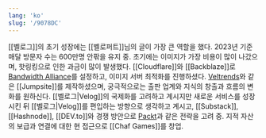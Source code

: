 ```yaml
---
lang: 'ko'
slug: '/9078DC'
---
```


[[벨로그]]의 초기 성장에는 [[벨로퍼트]]님의 글이 가장 큰 역할을 했다. 2023년 기준 매달 방문자 수는 600만명 안팎을 유지 중. 초기에는 이미지가 가장 비용이 많이 나갔으며, 핫링킹으로 인한 과금이 많이 발생했다. [[Cloudflare]]와 [[Backblaze]]로 [Bandwidth Alliance](https://www.cloudflare.com/bandwidth-alliance/)를 설정하고, 이미지 서버 최적화를 진행하셨다. [Veltrends](https://www.veltrends.com)와 같은 [[Jumpsite]]를 제작하셨으며, 궁극적으로는 출판 업계와 지식의 창출과 흐름의 변화를 원하신다. [[벨로그|Velog]]의 국제화를 고려하고 계시지만 새로운 서비스를 성장시킨 뒤 [[벨로그|Velog]]를 편입하는 방향으로 생각하고 계시고, [[Substack]], [[Hashnode]], [[DEV.to]]와 경쟁 방안으로 [Packt](https://www.packtpub.com/)과 같은 전략을 고려 중. 지적 자산의 보급과 연결에 대한 현 접근으로 [[Chaf Games]]를 창업.
